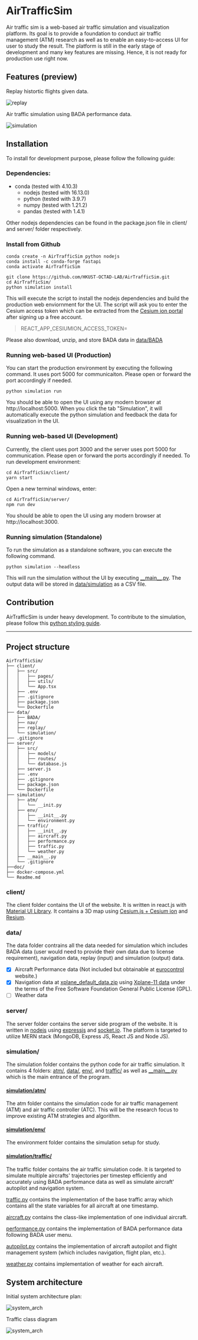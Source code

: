 # AirTrafficSim

Air traffic sim is a web-based air traffic simulation and visualization platform. Its goal is to provide a foundation to conduct air traffic management (ATM) research as well as to enable an easy-to-access UI for user to study the result. The platform is still in the early stage of development and many key features are missing. Hence, it is not ready for production use right now.

## Features (preview)

Replay histortic flights given data.

![replay](doc/images/replay.png)

Air traffic simulation using BADA performance data.

![simulation](doc/images/simulation.png)

## Installation

To install for development purpose, please follow the following guide:

### Dependencies:

- conda (tested with 4.10.3)
  - nodejs (tested with 16.13.0)
  - python (tested with 3.9.7)
  - numpy (tested with 1.21.2)
  - pandas (tested with 1.4.1)


Other nodejs dependencies can be found in the package.json file in client/ and server/ folder respectively.

### Install from Github

```
conda create -n AirTrafficSim python nodejs
conda install -c conda-forge fastapi
conda activate AirTrafficSim

git clone https://github.com/HKUST-OCTAD-LAB/AirTrafficSim.git
cd AirTrafficSim/
python simulation install
```

This will execute the script to install the nodejs dependencies and build the production web enviornment for the UI. The script will ask you to enter the Cesium access token which can be extracted from the [Cesium ion portal](https://cesium.com/platform/cesium-ion/) after signing up a free account.
>REACT_APP_CESIUMION_ACCESS_TOKEN=

Please also download, unzip, and store BADA data in [data/BADA](data/BADA/)

### Running web-based UI (Production)

You can start the production environment by executing the following command. It uses port 5000 for communicaiton. Please open or forward the port accordingly if needed.

```
python simulation run
```

You should be able to open the UI using any modern browser at http://localhost:5000. When you click the tab "Simulation", it will automatically execute the python simulation and feedback the data for visualization in the UI.

### Running web-based UI (Development)

Currently, the client uses port 3000 and the server uses port 5000 for communication. Please open or forward the ports accordingly if needed. To run development environment: 

```
cd AirTrafficSim/client/
yarn start
```

Open a new terminal windows, enter:

```
cd AirTrafficSim/server/
npm run dev
```

You should be able to open the UI using any modern browser at http://localhost:3000.

### Running simulation (Standalone)

To run the simulation as a standalone software, you can execute the following command. 

```
python simulation --headless
```

This will run the simulation without the UI by executing [\_\_main\_\_.py](simulation/__main__.py). The output data will be stored in [data/simulation](data/simulation/) as a CSV file.

## Contribution

AirTrafficSim is under heavy development. To contribute to the simulation, please follow this [python styling guide](https://numpydoc.readthedocs.io/en/latest/format.html#params).

---
## Project structure

```
AirTrafficSim/
├── client/
│   ├── src/
│   │   ├── pages/
│   │   ├── utils/
│   │   └── App.tsx
│   ├── .env
│   ├── .gitignore
│   ├── package.json
│   └── Dockerfile
├── data/
│   ├── BADA/
│   ├── nav/
│   ├── replay/
│   └── simulation/
├── .gitignore
├── server/
│   ├── src/
│   │   ├── models/
│   │   ├── routes/
│   │   └── database.js
│   ├── server.js
│   ├── .env
│   ├── .gitignore
│   ├── package.json
│   └── Dockerfile
├── simulation/
│   ├── atm/
│   │   └── __init.py
│   ├── env/
│   │   ├── __init__.py
│   │   └── environment.py
│   ├── traffic/
│   │   ├── __init__.py
│   │   ├── aircraft.py
│   │   ├── performance.py
│   │   ├── traffic.py
│   │   └── weather.py
│   ├── __main__.py
│   └── .gitignore
├──doc/
├── docker-compose.yml
└── Readme.md
```
### client/

The client folder contains the UI of the website. It is written in react.js with [Material UI Library](https://mui.com/). It contains a 3D map using [Cesium.js + Cesium ion](https://cesium.com/) and [Resium](https://resium.reearth.io/).

### data/

The data folder contrains all the data needed for simulation which includes BADA data (user would need to provide their own data due to license requirement), navigation data, replay (input) and simulation (output) data.

- [x] Aircraft Performance data (Not included but obtainable at [eurocontrol](https://www.eurocontrol.int/model/bada) website.)
- [x] Navigation data at [xplane_default_data.zip](data/nav/xplane_default_data.zip) using [Xplane-11 data](https://developer.x-plane.com/docs/data-development-documentation/) under the terms of the Free Software Foundation General Public License (GPL).
- [ ] Weather data

### server/

The server folder contains the server side program of the website. It is written in [nodejs](https://nodejs.org/en/) using [expressjs](https://expressjs.com/) and [socket.io](https://socket.io/). The platform is targeted to utilize MERN stack (MongoDB, Express JS, React JS and Node JS).
### simulation/

The simulation folder contains the python code for air traffic simulation. It contains 4 folders: [atm/](simulation/atm/), [data/](simulation/data/), [env/](simulation/env/), and [traffic/](simulation/traffic/) as well as [\_\_main\_\_.py](simulation/__main__.py) which is the main entrance of the program.

#### [simulation/atm/](simulation/atm/)

The atm folder contains the simulation code for air traffic management (ATM) and air traffic controller (ATC). This will be the research focus to improve existing ATM strategies and algorithm.

#### [simulation/env/](simulation/env/)

The environment folder contains the simulation setup for study.

#### [simulation/traffic/](simulation/traffic/)

The traffic folder contains the air traffic simulation code. It is targeted to simulate multiple aircrafts' trajectories per timestep efficiently and accurately using BADA performance data as well as simulate aircraft' autopilot and navigation system. 

[traffic.py](simulation/traffic/traffic.py) contains the implementation of the base traffic array which contains all the state variables for all aircraft at one timestamp. 

[aircraft.py](simulation/traffic/aircraft.py) contains the class-like implementation of one individual aircraft. 

[performance.py](simulation/traffic/performance.py) contains the implementation of BADA performance data following BADA user menu. 

[autopilot.py](simulation/traffic/autopilot.py) contains the implementation of aircraft autopilot and flight management system (which includes navigation, flight plan, etc.). 

[weather.py](simulation/traffic/weather.py) contains implementation of weather for each aircraft.

## System architecture

Initial system architecture plan:

![system_arch](doc/images/system_architecture.png)

Traffic class diagram

![system_arch](doc/images/traffic_class.png)